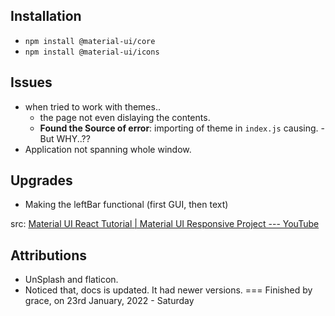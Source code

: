 ## Installation

- `npm install @material-ui/core`
- `npm install @material-ui/icons`

## Issues

- when tried to work with themes..
  - the page not even dislaying the contents.
  - **Found the Source of error**: importing of theme in `index.js` causing. - But WHY..??
- Application not spanning whole window.

## Upgrades

- Making the leftBar functional (first GUI, then text)

src: [Material UI React Tutorial | Material UI Responsive Project --- YouTube](https://youtu.be/lKZiXQWnlUw)

## Attributions

- UnSplash and flaticon.
- Noticed that, docs is updated. It had newer versions.
=== Finished by grace, on 23rd January, 2022 - Saturday
